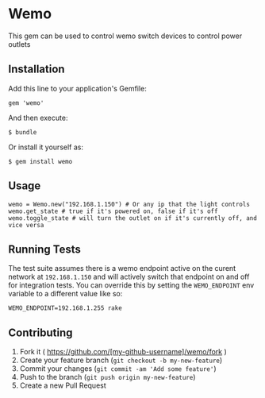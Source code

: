 # Wemo

This gem can be used to control wemo switch devices to control power outlets

## Installation

Add this line to your application's Gemfile:

    gem 'wemo'

And then execute:

    $ bundle

Or install it yourself as:

    $ gem install wemo

## Usage

```
wemo = Wemo.new("192.168.1.150") # Or any ip that the light controls
wemo.get_state # true if it's powered on, false if it's off
wemo.toggle_state # will turn the outlet on if it's currently off, and vice versa
```

## Running Tests
The test suite assumes there is a wemo endpoint active on the curent network at `192.168.1.150` and will actively switch that endpoint on and off for integration tests. You can override this by setting the `WEMO_ENDPOINT` env variable to a different value like so:

```
WEMO_ENDPOINT=192.168.1.255 rake
```

## Contributing

1. Fork it ( https://github.com/[my-github-username]/wemo/fork )
2. Create your feature branch (`git checkout -b my-new-feature`)
3. Commit your changes (`git commit -am 'Add some feature'`)
4. Push to the branch (`git push origin my-new-feature`)
5. Create a new Pull Request
